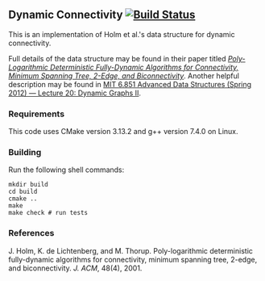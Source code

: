 ## Dynamic Connectivity [![Build Status](https://travis-ci.com/tomtseng/dynamic-connectivity-hdt.svg?token=4YxzvXpUhyrEkNzZRD8y&branch=master)](https://travis-ci.com/tomtseng/dynamic-connectivity-hdt)

This is an implementation of Holm et al.'s data structure for dynamic
connectivity.

Full details of the data structure may be found in their paper titled
[_Poly-Logarithmic Deterministic Fully-Dynamic Algorithms for Connectivity,
Minimum Spanning Tree, 2-Edge, and
Biconnectivity_](http://citeseerx.ist.psu.edu/viewdoc/download?doi=10.1.1.89.919&rep=rep1&type=pdf).
Another helpful description may be found in [MIT 6.851 Advanced Data Structures
(Spring 2012) — Lecture 20: Dynamic Graphs
II](https://www.youtube.com/watch?v=L7ywsci9ujo).

### Requirements

This code uses CMake version 3.13.2 and g++ version 7.4.0 on Linux.

### Building

Run the following shell commands:

```
mkdir build
cd build
cmake ..
make
make check # run tests
```

### References

J. Holm, K. de Lichtenberg, and M. Thorup. Poly-logarithmic deterministic fully-dynamic algorithms
for connectivity, minimum spanning tree, 2-edge, and biconnectivity. _J. ACM_, 48(4), 2001.
